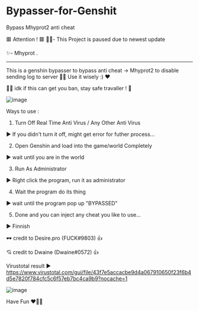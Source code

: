 # Bypasser-for-Genshit
Bypass Mhyprot2 anti cheat

🟥 Attention ! 🟥
🐱‍👤- This Project is paused due to newest update

✨- Mhyprot .


-----------------------------------------------------------------------------------------------------------------------------------------

This is a genshin bypasser to bypass anti cheat -> Mhyprot2 to disable sending log to server 🐱‍👤
Use it wisely :) ❤

👨‍💻
idk if this can get you ban, stay safe travaller ! 🦺

![image](https://user-images.githubusercontent.com/76231245/137550225-faa0058a-9b5c-4c33-963a-7e96dcbd4f8a.png)


Ways to use :  
1. Turn Off Real Time Anti Virus / Any Other Anti Virus 

▶ If you didn't turn it off, might get error for futher process...


2. Open Genshin and load into the game/world Completely 

▶ wait until you are in the world



3. Run As Administrator 

▶ Right click the program, run it as administrator



4. Wait the program do its thing 

▶ wait until the program pop up "BYPASSED"



5. Done and you can inject any cheat you like to use... 
 
▶ Finnish




🕶 credit to Desire.pro (FUCK#9803) 👍 

💘 credit to Dwaine (Dwaine#0572) 👍



Virustotal result ▶ https://www.virustotal.com/gui/file/43f7e5accacbe9d4a067910650f23f6b4d5e7820f784cfc5c6f57eb7bc4ca9b9?nocache=1

![image](https://user-images.githubusercontent.com/76231245/137600891-f98c5dcc-b4ee-4803-bc26-3b3af356893a.png)


Have Fun ❤🐱‍👤
